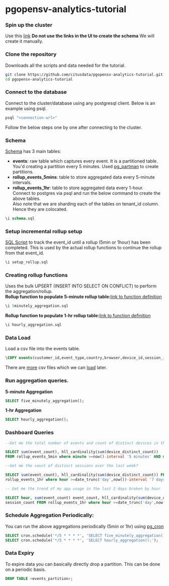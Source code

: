 # pgopensv-analytics-tutorial

### Spin up the cluster
Use this [link](http://bit.ly/citustutorial) 
**Do not use the links in the UI to create the schema** We will create it manually.

### Clone the repository
Downloads all the scripts and data needed for the tutorial.
  ```bash
  git clone https://github.com/citusdata/pgopensv-analytics-tutorial.git
  cd pgopensv-analytics-tutorial 
  ```
### Connect to the database
Connect to the cluster/database using any postgresql client. Below is an example using psql.
```bash
psql "<connection-url>"

```
Follow the below steps one by one after connecting to the cluster.

### Schema
[Schema](schema.sql) has 3 main tables:
* **events**: raw table which captures every event. It is a partitioned table. You'd creating a partition every 5 minutes. Used [pg\_partman](https://www.citusdata.com/blog/2018/01/24/citus-and-pg-partman-creating-a-scalable-time-series-database-on-PostgreSQL/) to create partitions.
* **rollup\_events_5mins**: table to store aggregated data every 5-minute intervals.
* **rollup\_events_1hr**:   table to store aggregated data every 1-hour. <br />
Connect to postgres via psql and run the below command to create the above tables. <br />
Also note that we are sharding each of the tables on tenant\_id column. Hence they are colocated. <br />
```sql
\i schema.sql
```

### Setup incremental rollup setup
[SQL Script](setup_rollup.sql) to track the event\_id until a rollup (5min or 1hour) has been completed. This is used by the actual
rollup functions to continue the rollup from that event\_id.
```sql
\i setup_rollup.sql
```

### Creating rollup functions
Uses the bulk UPSERT (INSERT INTO SELECT ON CONFLICT) to perform the aggregation/rollup.<br />
**Rollup function to populate 5-minute rollup table:**[link to function definition](5minutely_aggregation.sql) <br />
```sql
\i 5minutely_aggregation.sql
```
**Rollup function to populate 1-hr rollup table:**[link to function definition](hourly_aggregation.sql)<br />
```sql
\i hourly_aggregation.sql
```

### Data Load
Load a csv file into the events table.
```sql
\COPY events(customer_id,event_type,country,browser,device_id,session_id) FROM data/1.csv WITH (FORMAT CSV,HEADER TRUE);
```
There are [more](data) csv files which we can [load](copy.sql) later.

### Run aggregation queries.
**5-minute Aggregation**
```sql
SELECT five_minutely_aggregation();
```
**1-hr Aggregation**
```sql
SELECT hourly_aggregation();
```

### Dashboard Queries
```sql
--Get me the total number of events and count of distinct devices in the last 5 minutes?

SELECT sum(event_count), hll_cardinality(sum(device_distinct_count)) 
FROM rollup_events_5min where minute >=now()-interval '5 minutes' AND minute <=now() AND customer_id=1;

--Get me the count of distinct sessions over the last week?

SELECT sum(event_count), hll_cardinality(sum(device_distinct_count)) FROM 
rollup_events_1hr where hour >=date_trunc('day',now())-interval '7 days' AND hour <=now() AND customer_id=1;

-- Get me the trend of my app usage in the last 2 days broken by hour

SELECT hour, sum(event_count) event_count, hll_cardinality(sum(device_distinct_count)) device_count, hll_cardinality(sum(session_distinct_count)) 
session_count FROM rollup_events_1hr where hour >=date_trunc('day',now())-interval '2 days' AND hour <=now() AND customer_id=1 GROUP BY hour;
```

### Schedule Aggregation Periodically: 
You can run the above aggregations periodically (5min or 1hr) using [pg\_cron](https://github.com/citusdata/pg_cron)
```sql
SELECT cron.schedule('*/5 * * * *', 'SELECT five_minutely_aggregation();');
SELECT cron.schedule('*/5 * * * *', 'SELECT hourly_aggregation();');
```

### Data Expiry
To expire data you can basically directly drop a partition. This can be done on a periodic basis.
```sql
DROP TABLE <events_partition>;
```

